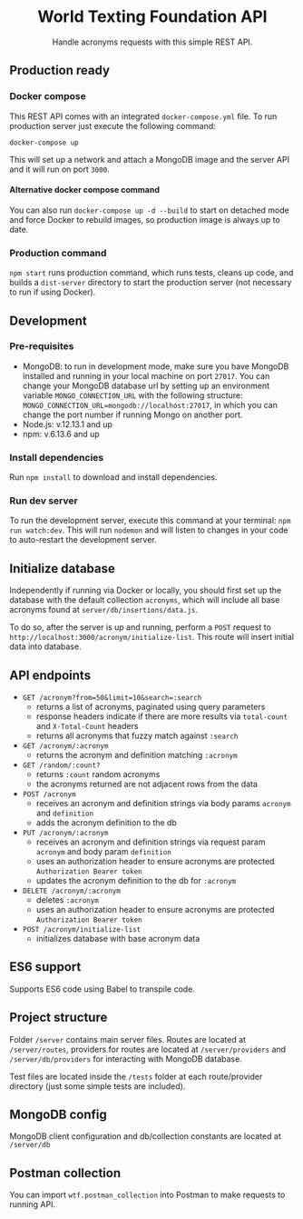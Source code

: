 <div align="center">
  <h1>World Texting Foundation API</h1>
  <p>Handle acronyms requests with this simple REST API.</p>
</div>

## Production ready
### Docker compose
This REST API comes with an integrated ```docker-compose.yml``` file. To run production server just execute the following command:

```docker-compose up```

This will set up a network and attach a MongoDB image and the server API and it will run on port ```3000```.

#### Alternative docker compose command
You can also run ```docker-compose up -d --build``` to start on detached mode and force Docker to rebuild images, so production image is always up to date.

### Production command
```npm start``` runs production command, which runs tests, cleans up code, and builds a ```dist-server``` directory to start the production server (not necessary to run if using Docker).

## Development
### Pre-requisites
  - MongoDB: to run in development mode, make sure you have MongoDB installed and running in your local machine on port ```27017```. You can change your MongoDB database url by setting up an environment variable ```MONGO_CONNECTION_URL``` with the following structure: ```MONGO_CONNECTION_URL=mongodb://localhost:27017```, in which you can change the port number if running Mongo on another port.
  - Node.js: v.12.13.1 and up
  - npm: v.6.13.6 and up

### Install dependencies
Run ```npm install``` to download and install dependencies.

### Run dev server
To run the development server, execute this command at your terminal: ```npm run watch:dev```.
This will run ```nodemon``` and will listen to changes in your code to auto-restart the development server.

## Initialize database
Independently if running via Docker or locally, you should first set up the database with the default collection ```acronyms```, which will include all base acronyms found at ```server/db/insertions/data.js```.

To do so, after the server is up and running, perform a ```POST``` request to ```http://localhost:3000/acronym/initialize-list```. This route will insert initial data into database.

## API endpoints
- ```GET /acronym?from=50&limit=10&search=:search```
  - returns a list of acronyms, paginated using query parameters
  - response headers indicate if there are more results via ```total-count``` and ```X-Total-Count``` headers
  - returns all acronyms that fuzzy match against `:search`
- ```GET /acronym/:acronym```
  - returns the acronym and definition matching `:acronym`
- ```GET /random/:count?```
  - returns `:count` random acronyms
  - the acronyms returned are not adjacent rows from the data
- ```POST /acronym```
  - receives an acronym and definition strings via body params ```acronym``` and ```definition```
  - adds the acronym definition to the db
- ```PUT /acronym/:acronym```
  - receives an acronym and definition strings via request param ```acronym``` and body param ```definition```
  - uses an authorization header to ensure acronyms are protected ```Authorization Bearer token```
  - updates the acronym definition to the db for `:acronym`
- ```DELETE /acronym/:acronym```
  - deletes `:acronym`
  - uses an authorization header to ensure acronyms are protected ```Authorization Bearer token```
- ```POST /acronym/initialize-list```
  - initializes database with base acronym data

## ES6 support
Supports ES6 code using Babel to transpile code.

## Project structure
Folder ```/server``` contains main server files.
Routes are located at ```/server/routes```, providers for routes are located at ```/server/providers``` and ```/server/db/providers``` for interacting with MongoDB database.

Test files are located inside the ```/tests``` folder at each route/provider directory (just some simple tests are included).

## MongoDB config
MongoDB client configuration and db/collection constants are located at ```/server/db```

## Postman collection
You can import ```wtf.postman_collection``` into Postman to make requests to running API.